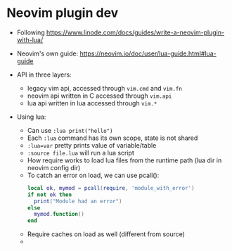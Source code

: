 # Neovim plugin dev
* Following https://www.linode.com/docs/guides/write-a-neovim-plugin-with-lua/
* Neovim's own guide: https://neovim.io/doc/user/lua-guide.html#lua-guide

* API in three layers:
  * legacy vim api, accessed through `vim.cmd` and `vim.fn`
  * neovim api written in C accessed through `vim.api`
  * lua api written in lua accessed through `vim.*`
* Using lua:
  * Can use `:lua print("hello")`
  * Each `:lua` command has its own scope, state is not shared
  * `:lua=var` pretty prints value of variable/table
  * `:source file.lua` will run a lua script
  * How require works to load lua files from the runtime path (lua dir in neovim config dir)
  * To catch an error on load, we can use pcall():
    ```lua
    local ok, mymod = pcall(require, 'module_with_error')
    if not ok then
      print("Module had an error")
    else
      mymod.function()
    end
    ```
  * Require caches on load as well (different from source)
  * 
